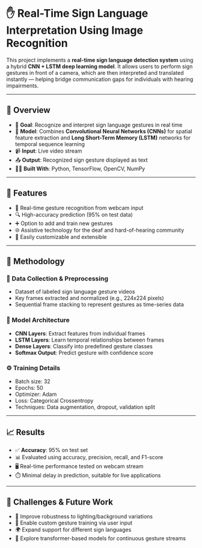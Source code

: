 # ✋ Real-Time Sign Language Interpretation Using Image Recognition

This project implements a **real-time sign language detection system** using a hybrid **CNN + LSTM deep learning model**. It allows users to perform sign gestures in front of a camera, which are then interpreted and translated instantly — helping bridge communication gaps for individuals with hearing impairments.

---

## 🧠 Overview

- 🧾 **Goal**: Recognize and interpret sign language gestures in real time
- 🧩 **Model**: Combines **Convolutional Neural Networks (CNNs)** for spatial feature extraction and **Long Short-Term Memory (LSTM)** networks for temporal sequence learning
- 📹 **Input**: Live video stream
- 📤 **Output**: Recognized sign gesture displayed as text
- 🧑‍💻 **Built With**: Python, TensorFlow, OpenCV, NumPy

---

## 🎯 Features

- 📡 Real-time gesture recognition from webcam input
- 🔍 High-accuracy prediction (95% on test data)
- ➕ Option to add and train new gestures
- 🌐 Assistive technology for the deaf and hard-of-hearing community
- 🧰 Easily customizable and extensible

---

## 🧪 Methodology

### 📁 Data Collection & Preprocessing
- Dataset of labeled sign language gesture videos
- Key frames extracted and normalized (e.g., 224x224 pixels)
- Sequential frame stacking to represent gestures as time-series data

### 🧠 Model Architecture
- **CNN Layers**: Extract features from individual frames
- **LSTM Layers**: Learn temporal relationships between frames
- **Dense Layers**: Classify into predefined gesture classes
- **Softmax Output**: Predict gesture with confidence score

### ⚙️ Training Details
- Batch size: 32  
- Epochs: 50  
- Optimizer: Adam  
- Loss: Categorical Crossentropy  
- Techniques: Data augmentation, dropout, validation split

---

## 📈 Results

- ✅ **Accuracy**: 95% on test set
- 📊 Evaluated using accuracy, precision, recall, and F1-score
- 🖥️ Real-time performance tested on webcam stream
- ⏱️ Minimal delay in prediction, suitable for live applications

---

## 🧩 Challenges & Future Work

- 🔦 Improve robustness to lighting/background variations
- 🔄 Enable custom gesture training via user input
- 🌍 Expand support for different sign languages
- 🚀 Explore transformer-based models for continuous gesture streams

